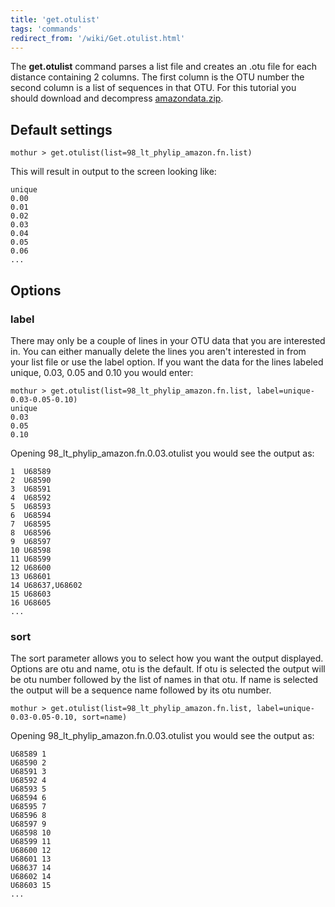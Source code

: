 ```yaml
---
title: 'get.otulist'
tags: 'commands'
redirect_from: '/wiki/Get.otulist.html'
---
```

The **get.otulist** command parses a list file and creates an .otu file
for each distance containing 2 columns. The first column is the OTU
number the second column is a list of sequences in that OTU. For this
tutorial you should download and decompress
[amazondata.zip](https://mothur.s3.us-east-2.amazonaws.com/wiki/amazondata.zip).


## Default settings

    mothur > get.otulist(list=98_lt_phylip_amazon.fn.list)

This will result in output to the screen looking like:

    unique
    0.00
    0.01
    0.02
    0.03
    0.04
    0.05
    0.06
    ...

## Options

### label

There may only be a couple of lines in your OTU data that you are
interested in. You can either manually delete the lines you aren't
interested in from your list file or use the label option. If you want
the data for the lines labeled unique, 0.03, 0.05 and 0.10 you would
enter:

    mothur > get.otulist(list=98_lt_phylip_amazon.fn.list, label=unique-0.03-0.05-0.10)
    unique
    0.03
    0.05
    0.10

Opening 98\_lt\_phylip\_amazon.fn.0.03.otulist you would see the output
as:

    1  U68589
    2  U68590
    3  U68591
    4  U68592
    5  U68593
    6  U68594
    7  U68595
    8  U68596
    9  U68597
    10 U68598
    11 U68599
    12 U68600
    13 U68601
    14 U68637,U68602
    15 U68603
    16 U68605
    ...

### sort

The sort parameter allows you to select how you want the output
displayed. Options are otu and name, otu is the default. If otu is
selected the output will be otu number followed by the list of names in
that otu. If name is selected the output will be a sequence name
followed by its otu number.

    mothur > get.otulist(list=98_lt_phylip_amazon.fn.list, label=unique-0.03-0.05-0.10, sort=name)

Opening 98\_lt\_phylip\_amazon.fn.0.03.otulist you would see the output
as:

    U68589 1
    U68590 2
    U68591 3
    U68592 4
    U68593 5
    U68594 6
    U68595 7
    U68596 8
    U68597 9
    U68598 10
    U68599 11
    U68600 12
    U68601 13
    U68637 14
    U68602 14
    U68603 15
    ...


